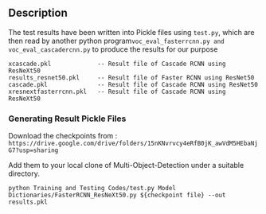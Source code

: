 ## Description

The test results have been written into Pickle files using ```test.py```, which are then read by another python program```voc_eval_fasterrcnn.py and voc_eval_cascadercnn.py``` to produce the results for our purpose 

```
xcascade.pkl             -- Result file of Cascade RCNN using ResNeXt50
results_resnet50.pkl     -- Result file of Faster RCNN using ResNet50
cascade.pkl              -- Result file of Cascade RCNN using ResNet50
xresnextfasterrcnn.pkl   -- Result file of Cascade RCNN using ResNeXt50
```

### Generating Result Pickle Files

Download the checkpoints from :\
```https://drive.google.com/drive/folders/15nKNvrvcy4eRfB0jK_awVdM5HEbaNjG7?usp=sharing```

Add them to your local clone of Multi-Object-Detection under a suitable directory. 

```
python Training and Testing Codes/test.py Model Dictionaries/FasterRCNN_ResNeXt50.py ${checkpoint file} --out results.pkl
```
